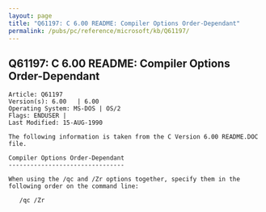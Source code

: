 ```yaml
---
layout: page
title: "Q61197: C 6.00 README: Compiler Options Order-Dependant"
permalink: /pubs/pc/reference/microsoft/kb/Q61197/
---
```


## Q61197: C 6.00 README: Compiler Options Order-Dependant

	Article: Q61197
	Version(s): 6.00   | 6.00
	Operating System: MS-DOS | OS/2
	Flags: ENDUSER |
	Last Modified: 15-AUG-1990
	
	The following information is taken from the C Version 6.00 README.DOC
	file.
	
	Compiler Options Order-Dependant
	--------------------------------
	
	When using the /qc and /Zr options together, specify them in the
	following order on the command line:
	
	   /qc /Zr
